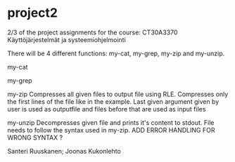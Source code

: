# project2
2/3 of the project assignments for the course: CT30A3370 Käyttöjärjestelmät ja systeemiohjelmointi

There will be 4 different functions:
my-cat, my-grep, my-zip and my-unzip.

my-cat

my-grep

my-zip
Compresses all given files to output file using RLE. Compresses only the first lines of the file like in the example. Last given argument given by user is used as outputfile and files before that are used as input files

my-unzip
Decompresses given file and prints it's content to stdout. File needs to follow the syntax used in my-zip. ADD ERROR HANDLING FOR WRONG SYNTAX ?

Santeri Ruuskanen; Joonas Kukonlehto
